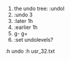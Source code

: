 1. the undo tree: :undol
2. :undo 3
3. :later 1h
4. :earlier 1h
5. g-   g+
6. :set undolevels?

:h undo
:h usr_32.txt
